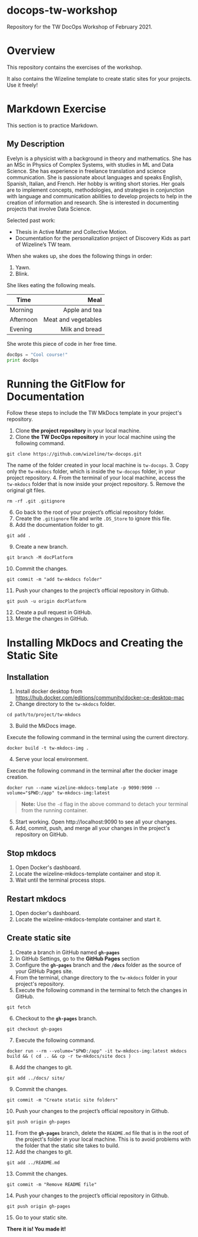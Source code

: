 # docops-tw-workshop
Repository for the TW DocOps Workshop of February 2021.

# Overview
This repository contains the exercises of the workshop. 

It also contains the Wizeline template to create static sites for your projects. Use it freely!

# Markdown Exercise
This section is to practice Markdown.

## My Description

Evelyn is a physicist with a background in theory and mathematics. She has an MSc in Physics of Complex Systems, with studies in ML and Data Science. She has experience in freelance translation and science communication. She is passionate about languages and speaks English, Spanish, Italian, and French. Her hobby is writing short stories. Her goals are to implement concepts, methodologies, and strategies in conjunction with language and communication abilities to develop projects to help in the creation of information and research. She is interested in documenting projects that involve Data Science.

Selected past work:

- Thesis in Active Matter and Collective Motion.
- Documentation for the personalization project of Discovery Kids as part of Wizeline’s TW team.

When she wakes up, she does the following things in order:

1. Yawn.
2. Blink.

She likes eating the following meals.

| Time          |  Meal                |
| ------------- | --------------------:|
| Morning       |  Apple and tea       |
| Afternoon     |  Meat and vegetables |
| Evening       |     Milk and bread   |

She wrote this piece of code in her free time.

```python
docOps = "Cool course!"
print docOps
```

# Running the GitFlow for Documentation
Follow these steps to include the TW MkDocs template in your project's repository.

1. Clone **the project repository** in your local machine.
2. Clone **the TW DocOps repository** in your local machine using the following command.
```
git clone https://github.com/wizeline/tw-docops.git
```
The name of the folder created in your local machine is `tw-docops`.
3. Copy only the `tw-mkdocs` folder, which is inside the `tw-docops` folder, in your project repository.
4. From the terminal of your local machine, access the `tw-mkdocs` folder that is now inside your project repository.
5. Remove the original git files.
```
rm -rf .git .gitignore
```
6. Go back to the root of your project’s official repository folder.
7. Create the `.gitignore` file and write `.DS_Store` to ignore this file.
8. Add the documentation folder to git. 
```
git add .
```
9. Create a new branch.
```
git branch -M docPlatform
```
10. Commit the changes.
```
git commit -m "add tw-mkdocs folder"
```
11. Push your changes to the project’s official repository in Github.
```
git push -u origin docPlatform
```
12. Create a pull request in GitHub.
13. Merge the changes in GitHub.

# Installing MkDocs and Creating the Static Site

## Installation

1. Install docker desktop from https://hub.docker.com/editions/community/docker-ce-desktop-mac
2. Change directory to the `tw-mkdocs` folder.
```
cd path/to/project/tw-mkdocs
```
3. Build the MkDocs image.

Execute the following command in the terminal using the current directory.
```
docker build -t tw-mkdocs-img .
```
4. Serve your local environment.

Execute the following command in the terminal after the docker image creation.
```
docker run --name wizeline-mkdocs-template -p 9090:9090 --volume="$PWD:/app" tw-mkdocs-img:latest
```

>**Note:** Use the `-d` flag in the above command to detach your terminal from the running container.

5. Start working. Open http://localhost:9090 to see all your changes.
6. Add, commit, push, and merge all your changes in the project's repository on GitHub.

## Stop mkdocs

1. Open Docker's dashboard.
2. Locate the wizeline-mkdocs-template container and stop it.
3. Wait until the terminal process stops.

## Restart mkdocs

1. Open docker's dashboard.
2. Locate the wizeline-mkdocs-template container and start it.

## Create static site
1. Create a branch in GitHub named **`gh-pages`**
2. In GitHub Settings, go to the **GitHub Pages** section
3. Configure the **`gh-pages`** branch and the **`/docs`** folder as the source of your GitHub Pages site.
4. From the terminal, change directory to the `tw-mkdocs` folder in your project's repository.
5. Execute the following command in the terminal to fetch the changes in GitHub.
```
git fetch
```
6. Checkout to the **`gh-pages`** branch.
```
git checkout gh-pages
```
7. Execute the following command.
```
docker run --rm --volume="$PWD:/app" -it tw-mkdocs-img:latest mkdocs build && ( cd .. && cp -r tw-mkdocs/site docs )
```
8. Add the changes to git.
```
git add ../docs/ site/
```
9. Commit the changes.
```
git commit -m "Create static site folders"
```
10. Push your changes to the project’s official repository in Github.
```
git push origin gh-pages
```
11. From the **`gh-pages`** branch, delete the `README.md` file that is in the root of the project's folder in your local machine. This is to avoid problems with the folder that the static site takes to build.
12. Add the changes to git.
```
git add ../README.md
```
13. Commit the changes.
```
git commit -m "Remove README file"
```
14. Push your changes to the project’s official repository in Github.
```
git push origin gh-pages
```
15. Go to your static site.

**There it is! You made it!**
